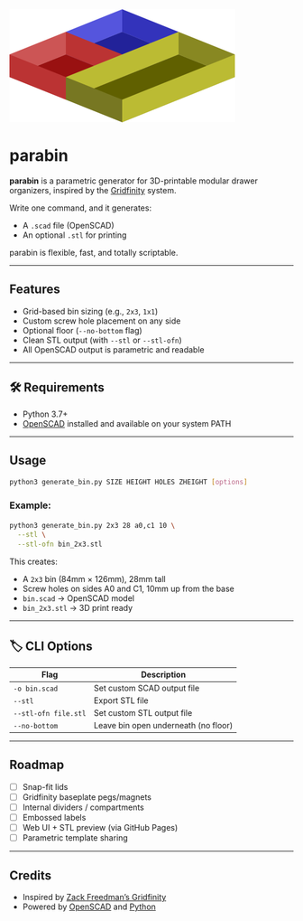<div align="left">
  <img src="logo.svg" width="400" alt="parabin logo">
</div>

# parabin

**parabin** is a parametric generator for 3D-printable modular drawer organizers, inspired by the [Gridfinity](https://github.com/zackfreedman/gridfinity) system.

Write one command, and it generates:
- A `.scad` file (OpenSCAD)
- An optional `.stl` for printing

parabin is flexible, fast, and totally scriptable.

---

## Features

- Grid-based bin sizing (e.g., `2x3`, `1x1`)
- Custom screw hole placement on any side
- Optional floor (`--no-bottom` flag)
- Clean STL output (with `--stl` or `--stl-ofn`)
- All OpenSCAD output is parametric and readable

---

## 🛠 Requirements

- Python 3.7+
- [OpenSCAD](https://openscad.org/) installed and available on your system PATH

---

## Usage

```bash
python3 generate_bin.py SIZE HEIGHT HOLES ZHEIGHT [options]
```

### Example:

```bash
python3 generate_bin.py 2x3 28 a0,c1 10 \
  --stl \
  --stl-ofn bin_2x3.stl
```

This creates:
- A `2x3` bin (84mm × 126mm), 28mm tall
- Screw holes on sides A0 and C1, 10mm up from the base
- `bin.scad` → OpenSCAD model
- `bin_2x3.stl` → 3D print ready

---

## 🏷 CLI Options

| Flag | Description |
|------|-------------|
| `-o bin.scad`        | Set custom SCAD output file |
| `--stl`              | Export STL file |
| `--stl-ofn file.stl` | Set custom STL output file |
| `--no-bottom`        | Leave bin open underneath (no floor) |

---

## Roadmap

- [ ] Snap-fit lids
- [ ] Gridfinity baseplate pegs/magnets
- [ ] Internal dividers / compartments
- [ ] Embossed labels
- [ ] Web UI + STL preview (via GitHub Pages)
- [ ] Parametric template sharing

---

## Credits

- Inspired by [Zack Freedman’s Gridfinity](https://github.com/zackfreedman/gridfinity)
- Powered by [OpenSCAD](https://openscad.org/) and [Python](https://www.python.org/)
